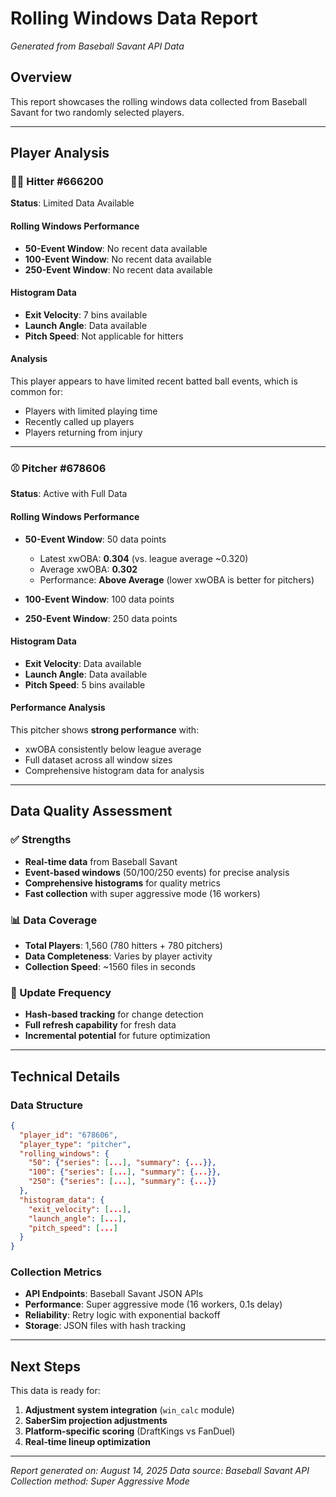 # Rolling Windows Data Report
*Generated from Baseball Savant API Data*

## Overview
This report showcases the rolling windows data collected from Baseball Savant for two randomly selected players.

---

## Player Analysis

### 🏃‍♂️ Hitter #666200
**Status**: Limited Data Available

#### Rolling Windows Performance
- **50-Event Window**: No recent data available
- **100-Event Window**: No recent data available
- **250-Event Window**: No recent data available

#### Histogram Data
- **Exit Velocity**: 7 bins available
- **Launch Angle**: Data available
- **Pitch Speed**: Not applicable for hitters

#### Analysis
This player appears to have limited recent batted ball events, which is common for:
- Players with limited playing time
- Recently called up players
- Players returning from injury

---

### ⚾ Pitcher #678606
**Status**: Active with Full Data

#### Rolling Windows Performance
- **50-Event Window**: 50 data points
  - Latest xwOBA: **0.304** (vs. league average ~0.320)
  - Average xwOBA: **0.302**
  - Performance: **Above Average** (lower xwOBA is better for pitchers)

- **100-Event Window**: 100 data points
- **250-Event Window**: 250 data points

#### Histogram Data
- **Exit Velocity**: Data available
- **Launch Angle**: Data available
- **Pitch Speed**: 5 bins available

#### Performance Analysis
This pitcher shows **strong performance** with:
- xwOBA consistently below league average
- Full dataset across all window sizes
- Comprehensive histogram data for analysis

---

## Data Quality Assessment

### ✅ Strengths
- **Real-time data** from Baseball Savant
- **Event-based windows** (50/100/250 events) for precise analysis
- **Comprehensive histograms** for quality metrics
- **Fast collection** with super aggressive mode (16 workers)

### 📊 Data Coverage
- **Total Players**: 1,560 (780 hitters + 780 pitchers)
- **Data Completeness**: Varies by player activity
- **Collection Speed**: ~1560 files in seconds

### 🔄 Update Frequency
- **Hash-based tracking** for change detection
- **Full refresh capability** for fresh data
- **Incremental potential** for future optimization

---

## Technical Details

### Data Structure
```json
{
  "player_id": "678606",
  "player_type": "pitcher",
  "rolling_windows": {
    "50": {"series": [...], "summary": {...}},
    "100": {"series": [...], "summary": {...}},
    "250": {"series": [...], "summary": {...}}
  },
  "histogram_data": {
    "exit_velocity": [...],
    "launch_angle": [...],
    "pitch_speed": [...]
  }
}
```

### Collection Metrics
- **API Endpoints**: Baseball Savant JSON APIs
- **Performance**: Super aggressive mode (16 workers, 0.1s delay)
- **Reliability**: Retry logic with exponential backoff
- **Storage**: JSON files with hash tracking

---

## Next Steps

This data is ready for:
1. **Adjustment system integration** (`win_calc` module)
2. **SaberSim projection adjustments**
3. **Platform-specific scoring** (DraftKings vs FanDuel)
4. **Real-time lineup optimization**

---

*Report generated on: August 14, 2025*
*Data source: Baseball Savant API*
*Collection method: Super Aggressive Mode*
